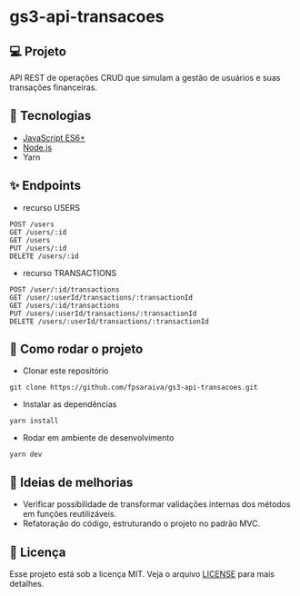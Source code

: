 # gs3-api-transacoes

## 💻 Projeto

API REST de operações CRUD que simulam a gestão de usuários e suas transações financeiras.

## 🚀 Tecnologias

- [JavaScript ES6+](https://github.com/topics/js)
- [Node.js](https://github.com/topics/node)
- Yarn

## :sparkles: Endpoints

- recurso USERS
```
POST /users
GET /users/:id
GET /users
PUT /users/:id
DELETE /users/:id
```

- recurso TRANSACTIONS
```
POST /user/:id/transactions
GET /user/:userId/transactions/:transactionId
GET /users/:id/transactions
PUT /users/:userId/transactions/:transactionId
DELETE /users/:userId/transactions/:transactionId
```

## :runner: Como rodar o projeto

- Clonar este repositório
```
git clone https://github.com/fpsaraiva/gs3-api-transacoes.git
```

- Instalar as dependências
```
yarn install
```

- Rodar em ambiente de desenvolvimento
```
yarn dev
```

## :construction: Ideias de melhorias

- Verificar possibilidade de transformar validações internas dos métodos em funções reutilizáveis.
- Refatoração do código, estruturando o projeto no padrão MVC. 

## :memo: Licença

Esse projeto está sob a licença MIT. Veja o arquivo [LICENSE](LICENSE.md) para mais detalhes.